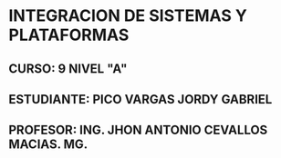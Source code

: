 # INTEGRACION DE SISTEMAS Y PLATAFORMAS 
## CURSO: 9 NIVEL "A"
## ESTUDIANTE: PICO VARGAS JORDY GABRIEL
## PROFESOR: ING. JHON ANTONIO CEVALLOS MACIAS. MG.


